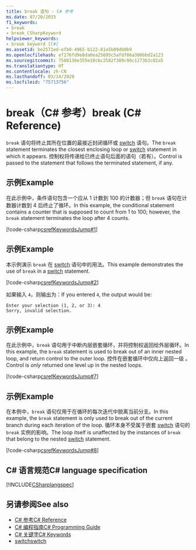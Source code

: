 ```yaml
---
title: break 语句 - C# 参考
ms.date: 07/20/2015
f1_keywords:
- break
- break_CSharpKeyword
helpviewer_keywords:
- break keyword [C#]
ms.assetid: be2571ed-efb0-4965-b122-81e5b09db0b9
ms.openlocfilehash: ef276fd9e8da0ea25695c5afdf06a300bbd2a123
ms.sourcegitcommit: 7588136e355e10cbc2582f389c90c127363c02a5
ms.translationtype: HT
ms.contentlocale: zh-CN
ms.lasthandoff: 03/14/2020
ms.locfileid: "75713756"
---
```

# <a name="break-c-reference"></a><span data-ttu-id="4a2f4-102">break（C# 参考）</span><span class="sxs-lookup"><span data-stu-id="4a2f4-102">break (C# Reference)</span></span>

<span data-ttu-id="4a2f4-103">`break` 语句将终止其所在位置的最接近封闭循环或 [switch](./switch.md) 语句。</span><span class="sxs-lookup"><span data-stu-id="4a2f4-103">The `break` statement terminates the closest enclosing loop or [switch](./switch.md) statement in which it appears.</span></span> <span data-ttu-id="4a2f4-104">控制权将传递给已终止语句后面的语句（若有）。</span><span class="sxs-lookup"><span data-stu-id="4a2f4-104">Control is passed to the statement that follows the terminated statement, if any.</span></span>

## <a name="example"></a><span data-ttu-id="4a2f4-105">示例</span><span class="sxs-lookup"><span data-stu-id="4a2f4-105">Example</span></span>

<span data-ttu-id="4a2f4-106">在此示例中，条件语句包含一个应从 1 计数到 100 的计数器；但 `break` 语句在计数器计数到 4 后终止了循环。</span><span class="sxs-lookup"><span data-stu-id="4a2f4-106">In this example, the conditional statement contains a counter that is supposed to count from 1 to 100; however, the `break` statement terminates the loop after 4 counts.</span></span>

[!code-csharp[csrefKeywordsJump#1](~/samples/snippets/csharp/VS_Snippets_VBCSharp/csrefKeywordsJump/CS/csrefKeywordsJump.cs#1)]

## <a name="example"></a><span data-ttu-id="4a2f4-107">示例</span><span class="sxs-lookup"><span data-stu-id="4a2f4-107">Example</span></span>

<span data-ttu-id="4a2f4-108">本示例演示 `break` 在 [switch](./switch.md) 语句中的用法。</span><span class="sxs-lookup"><span data-stu-id="4a2f4-108">This example demonstrates the use of `break` in a [switch](./switch.md) statement.</span></span>

[!code-csharp[csrefKeywordsJump#2](~/samples/snippets/csharp/VS_Snippets_VBCSharp/csrefKeywordsJump/CS/csrefKeywordsJump.cs#2)]

<span data-ttu-id="4a2f4-109">如果输入 `4`，则输出为：</span><span class="sxs-lookup"><span data-stu-id="4a2f4-109">If you entered `4`, the output would be:</span></span>

```console
Enter your selection (1, 2, or 3): 4
Sorry, invalid selection.
```

## <a name="example"></a><span data-ttu-id="4a2f4-110">示例</span><span class="sxs-lookup"><span data-stu-id="4a2f4-110">Example</span></span>

<span data-ttu-id="4a2f4-111">在此示例中，`break` 语句用于中断内层嵌套循环，并将控制权返回给外层循环。</span><span class="sxs-lookup"><span data-stu-id="4a2f4-111">In this example, the `break` statement is used to break out of an inner nested loop, and return control to the outer loop.</span></span> <span data-ttu-id="4a2f4-112">控件在嵌套循环中仅向上返回一级  。</span><span class="sxs-lookup"><span data-stu-id="4a2f4-112">Control is _only_ returned one level up in the nested loops.</span></span>

[!code-csharp[csrefKeywordsJump#7](~/samples/snippets/csharp/VS_Snippets_VBCSharp/csrefKeywordsJump/CS/csrefKeywordsJump.cs#7)]

## <a name="example"></a><span data-ttu-id="4a2f4-113">示例</span><span class="sxs-lookup"><span data-stu-id="4a2f4-113">Example</span></span>

<span data-ttu-id="4a2f4-114">在本例中，`break` 语句仅用于在循环的每次迭代中脱离当前分支。</span><span class="sxs-lookup"><span data-stu-id="4a2f4-114">In this example, the `break` statement is only used to break out of the current branch during each iteration of the loop.</span></span> <span data-ttu-id="4a2f4-115">循环本身不受属于嵌套 [switch](./switch.md) 语句的 `break` 实例的影响。</span><span class="sxs-lookup"><span data-stu-id="4a2f4-115">The loop itself is unaffected by the instances of `break` that belong to the nested [switch](./switch.md) statement.</span></span>

[!code-csharp[csrefKeywordsJump#8](~/samples/snippets/csharp/VS_Snippets_VBCSharp/csrefKeywordsJump/CS/csrefKeywordsJump.cs#8)]

## <a name="c-language-specification"></a><span data-ttu-id="4a2f4-116">C# 语言规范</span><span class="sxs-lookup"><span data-stu-id="4a2f4-116">C# language specification</span></span>

[!INCLUDE[CSharplangspec](~/includes/csharplangspec-md.md)]

## <a name="see-also"></a><span data-ttu-id="4a2f4-117">另请参阅</span><span class="sxs-lookup"><span data-stu-id="4a2f4-117">See also</span></span>

- [<span data-ttu-id="4a2f4-118">C# 参考</span><span class="sxs-lookup"><span data-stu-id="4a2f4-118">C# Reference</span></span>](../index.md)
- [<span data-ttu-id="4a2f4-119">C# 编程指南</span><span class="sxs-lookup"><span data-stu-id="4a2f4-119">C# Programming Guide</span></span>](../../programming-guide/index.md)
- [<span data-ttu-id="4a2f4-120">C# 关键字</span><span class="sxs-lookup"><span data-stu-id="4a2f4-120">C# Keywords</span></span>](./index.md)
- [<span data-ttu-id="4a2f4-121">switch</span><span class="sxs-lookup"><span data-stu-id="4a2f4-121">switch</span></span>](./switch.md)
